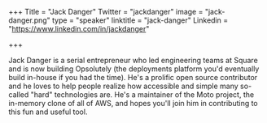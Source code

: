 +++
Title = "Jack Danger"
Twitter = "jackdanger"
image = "jack-danger.png"
type = "speaker"
linktitle = "jack-danger"
Linkedin = "https://www.linkedin.com/in/jackdanger"

+++

Jack Danger is a serial entrepreneur who led engineering teams at Square and is now building Opsolutely (the deployments platform you'd eventually build in-house if you had the time). He's a prolific open source contributor and he loves to help people realize how accessible and simple many so-called "hard" technologies are. He's a maintainer of the Moto project, the in-memory clone of all of AWS, and hopes you'll join him in contributing to this fun and useful tool.
